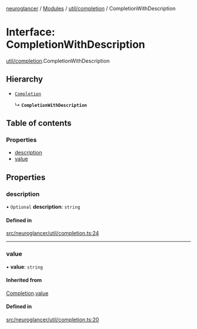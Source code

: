 [neuroglancer](../README.md) / [Modules](../modules.md) / [util/completion](../modules/util_completion.md) / CompletionWithDescription

# Interface: CompletionWithDescription

[util/completion](../modules/util_completion.md).CompletionWithDescription

## Hierarchy

- [`Completion`](util_completion.Completion.md)

  ↳ **`CompletionWithDescription`**

## Table of contents

### Properties

- [description](util_completion.CompletionWithDescription.md#description)
- [value](util_completion.CompletionWithDescription.md#value)

## Properties

### description

• `Optional` **description**: `string`

#### Defined in

[src/neuroglancer/util/completion.ts:24](https://github.com/ActiveBrainAtlas2/neuroglancer/blob/1beb5d34/src/neuroglancer/util/completion.ts#L24)

___

### value

• **value**: `string`

#### Inherited from

[Completion](util_completion.Completion.md).[value](util_completion.Completion.md#value)

#### Defined in

[src/neuroglancer/util/completion.ts:20](https://github.com/ActiveBrainAtlas2/neuroglancer/blob/1beb5d34/src/neuroglancer/util/completion.ts#L20)
